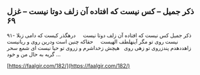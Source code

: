 ## ذکر جمیل – کس نیست که افتاده آن زلف دوتا نیست – غزل ۶۹


۹۱- ذکر جمیل کس نیست که افتاده آن زلف دوتا نیست     درهگذر کیست که دامی زبلا نیست روی تو مگر آینهلطف الهیست     حقاکه چنین است ودرین روی و ریانیست زاهددهدم پندزروی تو زهی روی   هیچش زخداشرم و زروی تو حیا نیست ای شمع سحر گریه به حال من و خود &#8230;

[https://faalgir.com/182/](https://faalgir.com/182/) 